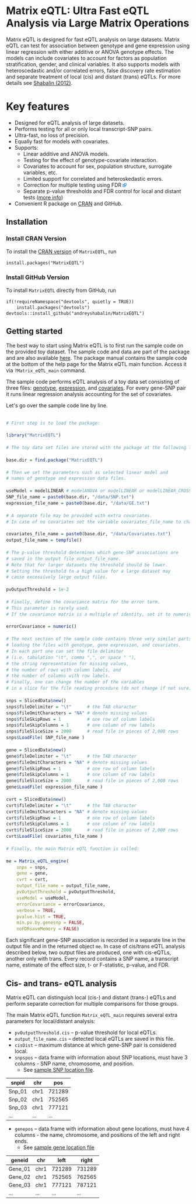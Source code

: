 # Matrix eQTL: Ultra Fast eQTL Analysis via Large Matrix Operations

Matrix eQTL is designed for fast eQTL analysis on large datasets.
Matrix eQTL can test for association between genotype
and gene expression using linear regression
with either additive or ANOVA genotype effects.
The models can include covariates to account for factors
as population stratification, gender, and clinical variables.
It also supports models with heteroscedastic and/or correlated errors,
false discovery rate estimation and
separate treatment of local (cis) and distant (trans) eQTLs.
For more details see
[Shabalin (2012)](https://academic.oup.com/bioinformatics/article/28/10/1353/213326).

# Key features

* Designed for eQTL analysis of large datasets.
* Performs testing for all or only local transcript-SNP pairs.
* Ultra-fast, no loss of precision.
* Equally fast for models with covariates.
* Supports:
    * Linear additive and ANOVA models.
    * Testing for the effect of genotype-covariate interaction.
    * Covariates to account for sex, population structure, surrogate variables, etc.
    * Limited support for correlated and heteroskedastic errors.
    * Correction for multiple testing using FDR [![External link](website/external.png "External link")](http://en.wikipedia.org/wiki/False_discovery_rate)
    * Separate p-value thresholds and FDR control for local and distant tests ([more info](website/runit.md#cis "Local and distant tests"))
* Convenient R package on [CRAN](https://CRAN.R-project.org/package=MatrixEQTL) and GitHub.

## Installation

### Install CRAN Version

To install the
[CRAN version](https://CRAN.R-project.org/package=MatrixEQTL)
of `MatrixEQTL`, run

```
install.packages("MatrixEQTL")
```

### Install GitHub Version

To install `MatrixEQTL` directly from GitHub, run

```
if(!requireNamespace("devtools", quietly = TRUE))
    install.packages("devtools")
devtools::install_github("andreyshabalin/MatrixEQTL")
```

## Getting started

The best way to start using Matrix eQTL is to first run the sample code on the provided toy dataset.
The sample code and data are part of the package and are also available [here](data).
The package manual contains the sample code at the bottom of the help page for the Matrix eQTL main function.
Access it via `?Matrix_eQTL_main` command.

The sample code performs eQTL analysis of a toy data set consisting of three files:
[genotype](data/SNP.txt), [expression](data/GE.txt), and [covariates](data/Covariates.txt).
For every gene-SNP pair it runs linear regression analysis accounting for the set of covariates.

Let's go over the sample code line by line.

```r

# First step is to load the package:

library("MatrixEQTL")

# The toy data set files are stored with the package at the following location.

base.dir = find.package("MatrixEQTL")

# Then we set the parameters such as selected linear model and
# names of genotype and expression data files.

useModel = modelLINEAR # modelANOVA or modelLINEAR or modelLINEAR_CROSS
SNP_file_name = paste0(base.dir, "/data/SNP.txt")
expression_file_name = paste0(base.dir, "/data/GE.txt")

# A separate file may be provided with extra covariates.
# In case of no covariates set the variable covariates_file_name to character().

covariates_file_name = paste0(base.dir, "/data/Covariates.txt")
output_file_name = tempfile()

# The p-value threshold determines which gene-SNP associations are
# saved in the output file output_file_name.
# Note that for larger datasets the threshold should be lower.
# Setting the threshold to a high value for a large dataset may
# cause excessively large output files.

pvOutputThreshold = 1e-2

# Finally, define the covariance matrix for the error term.
# This parameter is rarely used.
# If the covariance matrix is a multiple of identity, set it to numeric().

errorCovariance = numeric()

# The next section of the sample code contains three very similar parts
# loading the files with genotype, gene expression, and covariates.
# In each part one can set the file delimiter
# (i.e. tabulation "\t", comma ",", or space " "),
# the string representation for missing values,
# the number of rows with column labels, and
# the number of columns with row labels.
# Finally, one can change the number of the variables
# in a slice for the file reading procedure (do not change if not sure).

snps = SlicedData$new()
snps$fileDelimiter = "\t"      # the TAB character
snps$fileOmitCharacters = "NA" # denote missing values
snps$fileSkipRows = 1          # one row of column labels
snps$fileSkipColumns = 1       # one column of row labels
snps$fileSliceSize = 2000      # read file in pieces of 2,000 rows
snps$LoadFile( SNP_file_name )

gene = SlicedData$new()
gene$fileDelimiter = "\t"      # the TAB character
gene$fileOmitCharacters = "NA" # denote missing values
gene$fileSkipRows = 1          # one row of column labels
gene$fileSkipColumns = 1       # one column of row labels
gene$fileSliceSize = 2000      # read file in pieces of 2,000 rows
gene$LoadFile( expression_file_name )

cvrt = SlicedData$new()
cvrt$fileDelimiter = "\t"      # the TAB character
cvrt$fileOmitCharacters = "NA" # denote missing values
cvrt$fileSkipRows = 1          # one row of column labels
cvrt$fileSkipColumns = 1       # one column of row labels
cvrt$fileSliceSize = 2000      # read file in pieces of 2,000 rows
cvrt$LoadFile( covariates_file_name )

# Finally, the main Matrix eQTL function is called:

me = Matrix_eQTL_engine(
    snps = snps,
    gene = gene,
    cvrt = cvrt,
    output_file_name = output_file_name,
    pvOutputThreshold = pvOutputThreshold,
    useModel = useModel,
    errorCovariance = errorCovariance,
    verbose = TRUE,
    pvalue.hist = TRUE,
    min.pv.by.genesnp = FALSE,
    noFDRsaveMemory = FALSE)

```

Each significant gene-SNP association is recorded in a separate line in the output file and in the returned object `me`.
In case of cis/trans eQTL analysis described below, two output files are produced, one with cis-eQTLs, another only with trans.
Every record contains a SNP name, a transcript name, estimate of the effect size, t- or F-statistic, p-value, and FDR.


## Cis- and trans- eQTL analysis

Matrix eQTL can distinguish local (cis-) and distant (trans-) eQTLs and
perform separate correction for multiple comparisons for those groups.

<!--- The <a href="R.html#cis">second sample code</a> shows how to run such analysis. --->

The main Matrix eQTL function `Matrix_eQTL_main` requires several extra parameters for local/distant analysis:

* `pvOutputThreshold.cis` &ndash; p-value threshold for local eQTLs.
* `output_file_name.cis` &ndash; detected local eQTLs are saved in this file.
* `cisDist` &ndash; maximum distance at which gene-SNP pair is considered local.</li>
* `snpspos` &ndash; data frame with information about SNP locations, must have 3 columns - SNP name, chromosome, and position.
    * See [sample SNP location file](data/snpsloc.txt).

| snpid  | chr  |	pos  |
| ------ | ---- | ------ |
| Snp_01 | chr1 | 721289 |
| Snp_02 | chr1 | 752565 | 
| Snp_03 | chr1 | 777121 |
|  ...   | ...  |  ...   |

* `genepos` &ndash; data frame with information about gene locations, must have 4 columns - the name, chromosome, and positions of the left and right ends.
    * See [sample gene location file](data/geneloc.txt)

| geneid   | chr  | left   | right  |
| -------- | ---  | ------ | ------ |
| Gene_01  | chr1 | 721289 | 731289 |
| Gene_02  | chr1 | 752565 | 762565 |
| Gene_03  | chr1 | 777121 | 787121 |
|  ...     | ...  |  ...   |  ...   |

<!--- For more information see Matrix eQTL reference manual via command `Matrix_eQTL_main` in R or click <code><a href="html/Matrix_eQTL_main.html">Matrix_eQTL_main</a></code>.</p> --->







































